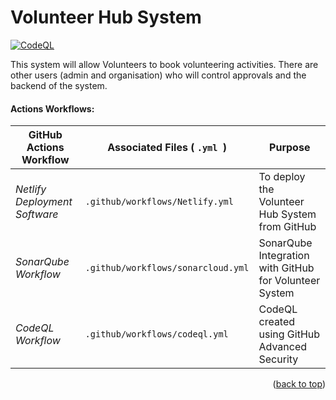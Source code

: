 # Volunteer Hub System
[![CodeQL](https://github.com/github/issue-metrics/actions/workflows/github-code-scanning/codeql/badge.svg)](https://github.com/Give-Up-Squad/VolunterHub/security/code-scanning)

This system will allow Volunteers to book volunteering activities. There are other users (admin and organisation) who will control approvals and the backend of the system. 

#### Actions Workflows: 

GitHub Actions Workflow | Associated Files ( `.yml `) | Purpose
 --- | --- | --- 
*Netlify Deployment Software* | `.github/workflows/Netlify.yml ` | To deploy the Volunteer Hub System from GitHub
*SonarQube Workflow* | `.github/workflows/sonarcloud.yml` | SonarQube Integration with GitHub for Volunteer System 
*CodeQL Workflow* | `.github/workflows/codeql.yml` | CodeQL created using GitHub Advanced Security 

  
<p align="right">(<a href="#readme-top">back to top</a>)</p>
 
